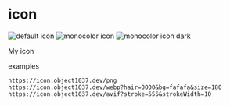 # icon

![default icon](https://icon.object1037.dev/png?size=200)
![monocolor icon](https://icon.object1037.dev/png?hair=0000&bg=fafafa&size=200)
![monocolor icon dark](https://icon.object1037.dev/png?hair=0000&bg=000&stroke=fafafa&size=200)

My icon

examples
```
https://icon.object1037.dev/png
https://icon.object1037.dev/webp?hair=0000&bg=fafafa&size=180
https://icon.object1037.dev/avif?stroke=555&strokeWidth=10
```